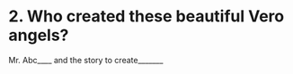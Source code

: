 # 2. Who created these beautiful Vero angels?

Mr. Abc\_\_\_\_ and the story to create\_\_\_\_\_\_\_

